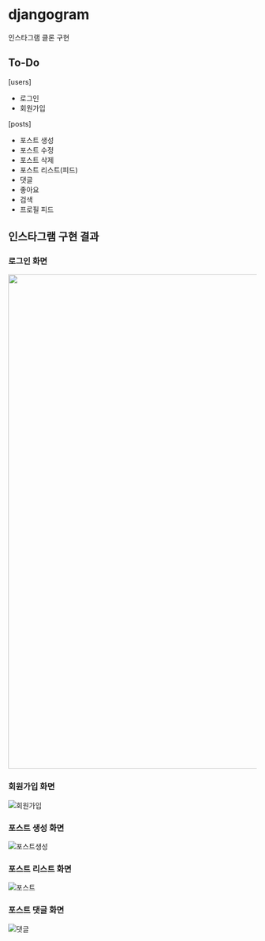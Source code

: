 # djangogram
인스타그램 클론 구현


## To-Do
[users]
- 로그인
- 회원가입

[posts]
- 포스트 생성
- 포스트 수정
- 포스트 삭제
- 포스트 리스트(피드)
- 댓글
- 좋아요
- 검색
- 프로필 피드

## 인스타그램 구현 결과

### 로그인 화면
<img src="https://user-images.githubusercontent.com/68969252/91634748-b3d91e00-ea2d-11ea-8d3b-6c9e2275b7e6.PNG" width="1000">

### 회원가입 화면
![회원가입](https://user-images.githubusercontent.com/68969252/91634792-13372e00-ea2e-11ea-807d-17ac059477e9.PNG)

### 포스트 생성 화면
![포스트생성](https://user-images.githubusercontent.com/68969252/92302490-877e4e00-efa7-11ea-9fe9-86769c48aecb.PNG)

### 포스트 리스트 화면
![포스트](https://user-images.githubusercontent.com/68969252/91852992-880f9f80-ec9c-11ea-9071-c924997f69f6.PNG)

### 포스트 댓글 화면
![댓글](https://user-images.githubusercontent.com/68969252/91995654-0ccced00-ed73-11ea-9893-5461d70026c1.PNG)

